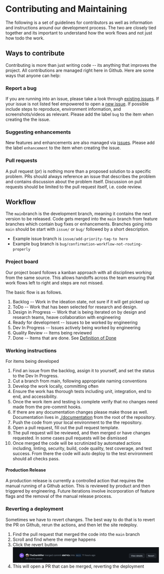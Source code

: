 # Contributing and Maintaining
The following is a set of guidelines for contributors as well as information and instructions around our development process. The two are closely tied together and its important to understand how the work flows and not just how todo the work.

## Ways to contribute
Contributing is more than just writing code -- its anything that improves the project. All contributions are managed right here in Github. Here are some ways that anyone can help:

### Report a bug
If you are running into an issue, please take a look through [existing issues](https://github.com/coforma/swift-tech-challenge/issues). If your issue is not listed feel empowered to open a [new issue](https://github.com/coforma/swift-tech-challenge/issues/new/choose). If possible include steps to reproduce, environment information, and screenshots/videos as relevant. Please add the label ```bug``` to the item when creating the the issue.

### Suggesting enhancements
New features and enhancements are also managed via [issues](https://github.com/coforma/swift-tech-challenge/issues/new/choose). Please add the label ```enhancement``` to the item when creating the issue.

### Pull requests
A pull request (pr) is nothing more than a proposed solution to a specific problem. PRs should always reference an issue that describes the problem and contains discussion about the problem itself. Discussion on pull requests should be limited to the pull request itself, i.e. code review.

## Workflow
The ```main```branch is the development branch, meaning it contains the next version to be released. Code gets merged into the ```main``` branch from feature branches which contain bug fixes or enhancements. Branches going into ```main``` should be start with ```issue/``` or ```bug/``` followed by a short description.
- Example issue branch is ```issue/add-priority-tag-to hero```
- Example bug branch is ```bug/confirmation-workflow-not-routing-properly```

### Project board
Our project board follows a kanban approach with all disciplines working from the same source. This allows handoffs across the team ensuring that work flows left to right and steps are not missed.

The basic flow is as follows.
1. Backlog -- Work in the ideation state, not sure if it will get picked up
2. ToDo -- Work that has been selected for research and design.
3. Design in Progress -- Work that is being iterated on by design and research teams, heave collaboration with engineering
4. Ready for development -- Issues to be worked by engineering
5. Dev In Progress -- Issues actively being worked by engineering
6. Quality Review -- Items being reviewed
7. Done -- Items that are done. See [Definition of Done](./documentation/product/definition_of_done.md)


### Working instructions
For items being developed
1. Find an issue from the backlog, assign it to yourself, and set the status to the Dev In Progress.
2. Cut a branch from main, following appropriate naming conventions
3. Develop the work locally, committing often
4. Ensure the work has thorough tests including unit, integration, end to end, and accessibility.
5. Once the work item and testing is complete verify that no changes need made from the pre-commit hooks.
6. If there are any documentation changes please make those as well. Documentation lives in [./documentation](./documentation/) from the root of the repository.
7. Push the code from your local environment to the the repository.
8. Open a pull request, fill out the pull request template.
9. The pull request will be reviewed, and then merged or have changes requested. In some cases pull requests will be dismissed
10. Once merged the code will be scrutinized by automated actions including, linting, security, build, code quality, test coverage, and test success. From there the code will auto deploy to the test environment should all checks pass.

#### Production Release
A production release is currently a controlled action that requires the manual running of a Github action. This is reviewed by product and then triggered by engineering. Future iterations involve incorporation of feature flags and the removal of the manual release process.

### Reverting a deployment
Sometimes we have to revert changes. The best way to do that is to revert the PR on Github, rerun the actions, and then let the site redeploy.
1. Find the pull request that merged the code into the ```main``` branch
2. Scroll and find where the merge happens
3. Click the revert button
![Image showing where revert button is](./documentation/engineering/assets/revert-pr.png)
4. This will open a PR that can be merged, reverting the deployment
